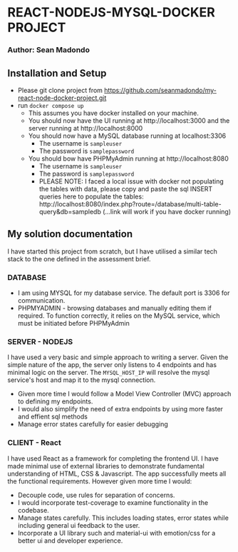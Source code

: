 # REACT-NODEJS-MYSQL-DOCKER PROJECT

### Author: Sean Madondo

## Installation and Setup

- Please git clone project from https://github.com/seanmadondo/my-react-node-docker-project.git
- run `docker compose up`
  - This assumes you have docker installed on your machine.
  - You should now have the UI running at http://localhost:3000 and the server running at http://localhost:8000
  - You should now have a MySQL database running at localhost:3306
    - The username is `sampleuser`
    - The password is `samplepassword`
  - You should bow have PHPMyAdmin running at http://localhost:8080
    - The username is `sampleuser`
    - The password is `samplepassword`
    - PLEASE NOTE: I faced a local issue with docker not populating the tables with data, please copy and paste the sql INSERT queries here to populate the tables: http://localhost:8080/index.php?route=/database/multi-table-query&db=sampledb (...link will work if you have docker running)

## My solution documentation

I have started this project from scratch, but I have utilised a similar tech stack to the one defined in the assessment brief.

### DATABASE

- I am using MYSQL for my database service. The default port is 3306 for communication.
- PHPMYADMIN - browsing databases and manually editing them if required. To function correctly, it relies on the MySQL service, which must be initiated before PHPMyAdmin

### SERVER - NODEJS

I have used a very basic and simple approach to writing a server. Given the simple nature of the app, the server only listens to 4 endpoints and has minimal logic on the server.
The `MYSQL_HOST_IP` will resolve the mysql service's host and map it to the mysql connection.

- Given more time I would follow a Model View Controller (MVC) approach to defining my endpoints.
- I would also simplify the need of extra endpoints by using more faster and effient sql methods
- Manage error states carefully for easier debugging

### CLIENT - React

I have used React as a framework for completing the frontend UI. I have made minimal use of external libraries to demonstrate fundamental understanding of HTML, CSS & Javascript.
The app successfully meets all the functional requirements.
However given more time I would:

- Decouple code, use rules for separation of concerns.
- I would incorporate test-coverage to examine functionality in the codebase.
- Manage states carefully. This includes loading states, error states while including general ui feedback to the user.
- Incorporate a UI library such and material-ui with emotion/css for a better ui and developer experience.
